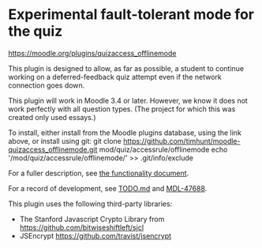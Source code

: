 # Experimental fault-tolerant mode for the quiz
https://moodle.org/plugins/quizaccess_offlinemode

This plugin is designed to allow, as far as possible, a student to continue working
on a deferred-feedback quiz attempt even if the network connection goes down.

This plugin will work in Moodle 3.4 or later. However, we know it does not work
perfectly with all question types. (The project for which this was created only used essays.)

To install, either install from the Moodle plugins database, using the link above,
or install using git:
    git clone https://github.com/timhunt/moodle-quizaccess_offlinemode.git mod/quiz/accessrule/offlinemode
    echo '/mod/quiz/accessrule/offlinemode/' >> .git/info/exclude


For a fuller description, see
[the functionality document](https://github.com/timhunt/moodle-quizaccess_offlinemode/blob/master/internaldoc/functionality.txt).

For a record of development, see
[TODO.md](https://github.com/timhunt/moodle-quizaccess_offlinemode/blob/master/internaldoc/TODO.md)
and [MDL-47688](https://tracker.moodle.org/browse/MDL-47688).

This plugin uses the following third-party libraries:

* The Stanford Javascript Crypto Library from https://github.com/bitwiseshiftleft/sjcl
* JSEncrypt https://github.com/travist/jsencrypt
